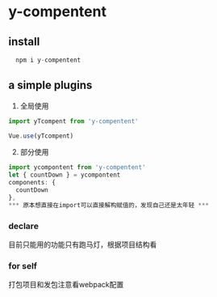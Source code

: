 # y-compentent
## install
```js
  npm i y-compentent
````

## a simple plugins
1. 全局使用
```js
import yTcompent from 'y-compentent'

Vue.use(yTcompent)

```
2. 部分使用
```js
import ycompontent from 'y-compentent'
let { countDown } = ycompontent
components: {
  countDown
},
*** 原本想直接在import可以直接解构赋值的，发现自己还是太年轻 ***
```
### declare
目前只能用的功能只有跑马灯，根据项目结构看


### for self
打包项目和发包注意看webpack配置
